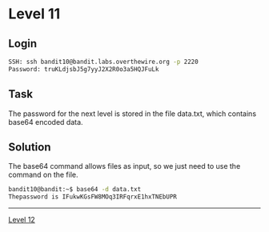 # Level 11
## Login
```bash
SSH: ssh bandit10@bandit.labs.overthewire.org -p 2220
Password: truKLdjsbJ5g7yyJ2X2R0o3a5HQJFuLk
```

## Task
The password for the next level is stored in the file data.txt, which contains base64 encoded data.

## Solution
The base64 command allows files as input, so we just need to use the command on the file.

```bash
bandit10@bandit:~$ base64 -d data.txt
Thepassword is IFukwKGsFW8MOq3IRFqrxE1hxTNEbUPR
```
<hr>

[Level 12](Level%2012.md)
